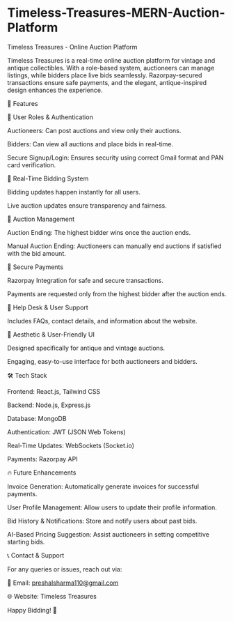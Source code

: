 # Timeless-Treasures-MERN-Auction-Platform

Timeless Treasures - Online Auction Platform

Timeless Treasures is a real-time online auction platform for vintage and antique collectibles. With a role-based system, auctioneers can manage listings, while bidders place live bids seamlessly. Razorpay-secured transactions ensure safe payments, and the elegant, antique-inspired design enhances the experience. 

🚀 Features

🔹 User Roles & Authentication

Auctioneers: Can post auctions and view only their auctions.

Bidders: Can view all auctions and place bids in real-time.

Secure Signup/Login: Ensures security using correct Gmail format and PAN card verification.

🔹 Real-Time Bidding System

Bidding updates happen instantly for all users.

Live auction updates ensure transparency and fairness.

🔹 Auction Management

Auction Ending: The highest bidder wins once the auction ends.

Manual Auction Ending: Auctioneers can manually end auctions if satisfied with the bid amount.

🔹 Secure Payments

Razorpay Integration for safe and secure transactions.

Payments are requested only from the highest bidder after the auction ends.

🔹 Help Desk & User Support

Includes FAQs, contact details, and information about the website.

🔹 Aesthetic & User-Friendly UI

Designed specifically for antique and vintage auctions.

Engaging, easy-to-use interface for both auctioneers and bidders.

🛠️ Tech Stack

Frontend: React.js, Tailwind CSS

Backend: Node.js, Express.js

Database: MongoDB

Authentication: JWT (JSON Web Tokens)

Real-Time Updates: WebSockets (Socket.io)

Payments: Razorpay API

🔥 Future Enhancements

Invoice Generation: Automatically generate invoices for successful payments.

User Profile Management: Allow users to update their profile information.

Bid History & Notifications: Store and notify users about past bids.

AI-Based Pricing Suggestion: Assist auctioneers in setting competitive starting bids.

📞 Contact & Support

For any queries or issues, reach out via:

📧 Email: preshalsharma110@gmail.com

🌐 Website: Timeless Treasures

Happy Bidding! 🎉


